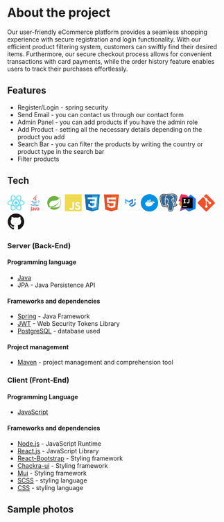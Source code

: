 # About the project


Our user-friendly eCommerce platform provides a seamless shopping experience with secure registration and login functionality.  With our efficient product filtering system, customers can swiftly find their desired items. Furthermore, our secure checkout process allows for convenient transactions with card payments, while the order history feature enables users to track their purchases effortlessly.


## Features

- Register/Login - spring security
- Send Email - you can contact us through our contact form
- Admin Panel - you can add products if you have the admin role
- Add Product - setting all the necessary details depending on the product you add
- Search Bar - you can filter the products by writing the country or product type in the search bar
- Filter products


## Tech
<p align="left">
<img src="https://raw.githubusercontent.com/SidorAndrei/SidorAndrei/master/assets/react-original.svg" height="auto" width="40">

<img src="https://raw.githubusercontent.com/SidorAndrei/SidorAndrei/master/assets/java-logo.svg" height="auto" width="40">

<img src="https://raw.githubusercontent.com/SidorAndrei/SidorAndrei/master/assets/spring_logo-removebg-preview.png" height="auto" width="40">

<img src="https://raw.githubusercontent.com/SidorAndrei/SidorAndrei/master/assets/javascript-plain.svg" height="auto" width="40">

<img src="https://raw.githubusercontent.com/SidorAndrei/SidorAndrei/master/assets/css3-original.svg" height="auto" width="40">

<img src="https://raw.githubusercontent.com/SidorAndrei/SidorAndrei/master/assets/html5-original.svg" height="auto" width="40">

<img src="https://raw.githubusercontent.com/SidorAndrei/SidorAndrei/master/assets/brand-removebg-preview.png" height="auto" width="40">

<img src="https://raw.githubusercontent.com/SidorAndrei/SidorAndrei/master/assets/docker.svg" height="auto" width="40">

<img src="https://raw.githubusercontent.com/SidorAndrei/SidorAndrei/master/assets/Postgresql_elephant.svg" height="auto" width="40">

<img src="https://raw.githubusercontent.com/SidorAndrei/SidorAndrei/master/assets/IntelliJ_IDEA_Icon.svg" height="auto" width="40">

<img src="https://raw.githubusercontent.com/SidorAndrei/SidorAndrei/master/assets/git-original.svg" height="auto" width="40">

<img src="https://raw.githubusercontent.com/SidorAndrei/SidorAndrei/master/assets/github-original.svg" height="auto" width="40">
</p>

### Server (Back-End)
#### Programming language
- [Java](https://www.java.com/)
- JPA - Java Persistence API

#### Frameworks and dependencies
- [Spring](https://spring.io/) - Java Framework
- [JWT](https://jwt.io/libraries) - Web Security Tokens Library
- [PostgreSQL](https://www.postgresql.org/) - database used

#### Project management
- [Maven](https://maven.apache.org/) - project management and comprehension tool

### Client (Front-End)
#### Programming Language
- [JavaScript](https://www.javascript.com/)
#### Frameworks and dependencies
- [Node.js](https://nodejs.org/) - JavaScript Runtime
- [React.js](https://reactjs.org/) - JavaScript Library
- [React-Bootstrap](https://react-bootstrap.github.io/) - Styling framework
- [Chackra-ui](https://chakra-ui.com/) - Styling framework
- [Mui](https://mui.com/) - Styling framework
- [SCSS](https://sass-lang.com/) - styling language
- [CSS](https://www.w3schools.com/css/) - styling language



## Sample photos
